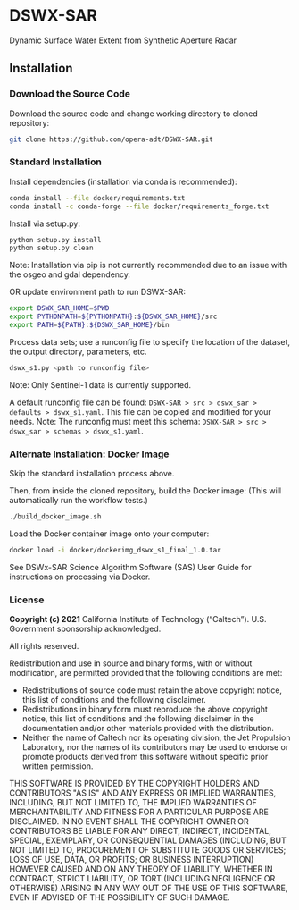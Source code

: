 # DSWX-SAR
Dynamic Surface Water Extent from Synthetic Aperture Radar

## Installation

### Download the Source Code
Download the source code and change working directory to cloned repository:

```bash
git clone https://github.com/opera-adt/DSWX-SAR.git
```

### Standard Installation
Install dependencies (installation via conda is recommended):
```bash
conda install --file docker/requirements.txt
conda install -c conda-forge --file docker/requirements_forge.txt
```

Install via setup.py:

```bash
python setup.py install
python setup.py clean
```

Note: Installation via pip is not currently recommended due to an
issue with the osgeo and gdal dependency.


OR update environment path to run DSWX-SAR:

```bash
export DSWX_SAR_HOME=$PWD
export PYTHONPATH=${PYTHONPATH}:${DSWX_SAR_HOME}/src
export PATH=${PATH}:${DSWX_SAR_HOME}/bin
```

Process data sets; use a runconfig file to specify the location
of the dataset, the output directory, parameters, etc.

```bash
dswx_s1.py <path to runconfig file>
```
Note: Only Sentinel-1 data is currently supported. 

A default runconfig file can be found: `DSWX-SAR > src > dswx_sar > defaults > dswx_s1.yaml`.
This file can be copied and modified for your needs.
Note: The runconfig must meet this schema: `DSWX-SAR > src > dswx_sar > schemas > dswx_s1.yaml`.


### Alternate Installation: Docker Image

Skip the standard installation process above.

Then, from inside the cloned repository, build the Docker image:
(This will automatically run the workflow tests.)

```bash
./build_docker_image.sh
```

Load the Docker container image onto your computer:

```bash
docker load -i docker/dockerimg_dswx_s1_final_1.0.tar
```

See DSWx-SAR Science Algorithm Software (SAS) User Guide for instructions on processing via Docker.


### License
**Copyright (c) 2021** California Institute of Technology (“Caltech”). U.S. Government
sponsorship acknowledged.

All rights reserved.

Redistribution and use in source and binary forms, with or without modification, are permitted provided
that the following conditions are met:
* Redistributions of source code must retain the above copyright notice, this list of conditions and
the following disclaimer.
* Redistributions in binary form must reproduce the above copyright notice, this list of conditions
and the following disclaimer in the documentation and/or other materials provided with the
distribution.
* Neither the name of Caltech nor its operating division, the Jet Propulsion Laboratory, nor the
names of its contributors may be used to endorse or promote products derived from this software
without specific prior written permission.

THIS SOFTWARE IS PROVIDED BY THE COPYRIGHT HOLDERS AND CONTRIBUTORS "AS
IS" AND ANY EXPRESS OR IMPLIED WARRANTIES, INCLUDING, BUT NOT LIMITED TO,
THE IMPLIED WARRANTIES OF MERCHANTABILITY AND FITNESS FOR A PARTICULAR
PURPOSE ARE DISCLAIMED. IN NO EVENT SHALL THE COPYRIGHT OWNER OR
CONTRIBUTORS BE LIABLE FOR ANY DIRECT, INDIRECT, INCIDENTAL, SPECIAL,
EXEMPLARY, OR CONSEQUENTIAL DAMAGES (INCLUDING, BUT NOT LIMITED TO,
PROCUREMENT OF SUBSTITUTE GOODS OR SERVICES; LOSS OF USE, DATA, OR PROFITS;
OR BUSINESS INTERRUPTION) HOWEVER CAUSED AND ON ANY THEORY OF LIABILITY,
WHETHER IN CONTRACT, STRICT LIABILITY, OR TORT (INCLUDING NEGLIGENCE OR
OTHERWISE) ARISING IN ANY WAY OUT OF THE USE OF THIS SOFTWARE, EVEN IF
ADVISED OF THE POSSIBILITY OF SUCH DAMAGE.

